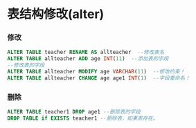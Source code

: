 # 表结构修改(alter)

### 修改

```sql
ALTER TABLE teacher RENAME AS allteacher  --修改表名
ALTER TABLE allteacher ADD age INT(11)  --添加表的字段
--修改表的字段
ALTER TABLE allteacher MODIFY age VARCHAR(11)  --修改约束！
ALTER TABLE allteacher CHANGE age age1 INT(1)  --字段重命名！
```

### 删除

```sql
ALTER TABLE teacher1 DROP age1 --删除表的字段
DROP TABLE if EXISTS teacher1 --删除表，如果表存在。
```
